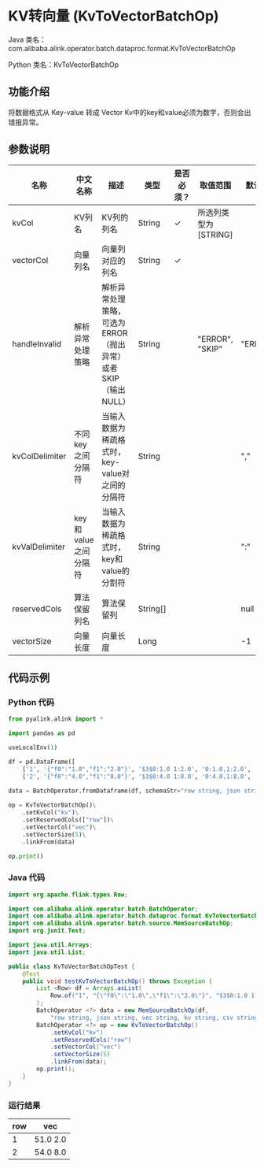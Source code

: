 # KV转向量 (KvToVectorBatchOp)
Java 类名：com.alibaba.alink.operator.batch.dataproc.format.KvToVectorBatchOp

Python 类名：KvToVectorBatchOp


## 功能介绍
将数据格式从 Key-value 转成 Vector
Kv中的key和value必须为数字，否则会出错报异常。

## 参数说明

| 名称 | 中文名称 | 描述 | 类型 | 是否必须？ | 取值范围 | 默认值 |
| --- | --- | --- | --- | --- | --- | --- |
| kvCol | KV列名 | KV列的列名 | String | ✓ | 所选列类型为 [STRING] |  |
| vectorCol | 向量列名 | 向量列对应的列名 | String | ✓ |  |  |
| handleInvalid | 解析异常处理策略 | 解析异常处理策略，可选为ERROR（抛出异常）或者SKIP（输出NULL） | String |  | "ERROR", "SKIP" | "ERROR" |
| kvColDelimiter | 不同key之间分隔符 | 当输入数据为稀疏格式时，key-value对之间的分隔符 | String |  |  | "," |
| kvValDelimiter | key和value之间分隔符 | 当输入数据为稀疏格式时，key和value的分割符 | String |  |  | ":" |
| reservedCols | 算法保留列名 | 算法保留列 | String[] |  |  | null |
| vectorSize | 向量长度 | 向量长度 | Long |  |  | -1 |

## 代码示例
### Python 代码
```python
from pyalink.alink import *

import pandas as pd

useLocalEnv(1)

df = pd.DataFrame([
    ['1', '{"f0":"1.0","f1":"2.0"}', '$3$0:1.0 1:2.0', '0:1.0,1:2.0', '1.0,2.0', 1.0, 2.0],
    ['2', '{"f0":"4.0","f1":"8.0"}', '$3$0:4.0 1:8.0', '0:4.0,1:8.0', '4.0,8.0', 4.0, 8.0]])

data = BatchOperator.fromDataframe(df, schemaStr="row string, json string, vec string, kv string, csv string, f0 double, f1 double")
  
op = KvToVectorBatchOp()\
    .setKvCol("kv")\
    .setReservedCols(["row"])\
    .setVectorCol("vec")\
    .setVectorSize(5)\
    .linkFrom(data)

op.print()
```
### Java 代码
```java
import org.apache.flink.types.Row;

import com.alibaba.alink.operator.batch.BatchOperator;
import com.alibaba.alink.operator.batch.dataproc.format.KvToVectorBatchOp;
import com.alibaba.alink.operator.batch.source.MemSourceBatchOp;
import org.junit.Test;

import java.util.Arrays;
import java.util.List;

public class KvToVectorBatchOpTest {
	@Test
	public void testKvToVectorBatchOp() throws Exception {
		List <Row> df = Arrays.asList(
			Row.of("1", "{\"f0\":\"1.0\",\"f1\":\"2.0\"}", "$3$0:1.0 1:2.0", "0:1.0,1:2.0", "1.0,2.0", 1.0, 2.0)
		);
		BatchOperator <?> data = new MemSourceBatchOp(df,
			"row string, json string, vec string, kv string, csv string, f0 double, f1 double");
		BatchOperator <?> op = new KvToVectorBatchOp()
			.setKvCol("kv")
			.setReservedCols("row")
			.setVectorCol("vec")
			.setVectorSize(5)
			.linkFrom(data);
		op.print();
	}
}
```

### 运行结果
    
|row|vec|
|---|-----|
|1|$5$1.0 2.0|
|2|$5$4.0 8.0|
    
